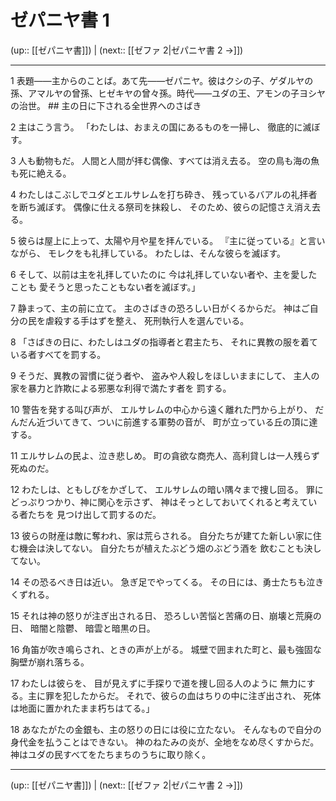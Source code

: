 # ゼパニヤ書 1

(up:: [[ゼパニヤ書]]) | (next:: [[ゼファ 2|ゼパニヤ書 2 →]])

***


1 表題――主からのことば。あて先――ゼパニヤ。彼はクシの子、ゲダルヤの孫、アマルヤの曾孫、ヒゼキヤの曾々孫。時代――ユダの王、アモンの子ヨシヤの治世。 ## 主の日に下される全世界へのさばき 

2 主はこう言う。 「わたしは、おまえの国にあるものを一掃し、 徹底的に滅ぼす。 

3 人も動物もだ。 人間と人間が拝む偶像、すべては消え去る。 空の鳥も海の魚も死に絶える。 

4 わたしはこぶしでユダとエルサレムを打ち砕き、 残っているバアルの礼拝者を断ち滅ぼす。 偶像に仕える祭司を抹殺し、 そのため、彼らの記憶さえ消え去る。 

5 彼らは屋上に上って、太陽や月や星を拝んでいる。 『主に従っている』と言いながら、 モレクをも礼拝している。 わたしは、そんな彼らを滅ぼす。 

6 そして、以前は主を礼拝していたのに 今は礼拝していない者や、主を愛したことも 愛そうと思ったこともない者を滅ぼす。」 

7 静まって、主の前に立て。 主のさばきの恐ろしい日がくるからだ。 神はご自分の民を虐殺する手はずを整え、 死刑執行人を選んでいる。 

8 「さばきの日に、わたしはユダの指導者と君主たち、 それに異教の服を着ている者すべてを罰する。 

9 そうだ、異教の習慣に従う者や、 盗みや人殺しをほしいままにして、 主人の家を暴力と詐欺による邪悪な利得で満たす者を 罰する。 

10 警告を発する叫び声が、 エルサレムの中心から遠く離れた門から上がり、 だんだん近づいてきて、ついに前進する軍勢の音が、 町が立っている丘の頂に達する。 

11 エルサレムの民よ、泣き悲しめ。 町の貪欲な商売人、高利貸しは一人残らず死ぬのだ。 

12 わたしは、ともしびをかざして、 エルサレムの暗い隅々まで捜し回る。 罪にどっぷりつかり、神に関心を示さず、 神はそっとしておいてくれると考えている者たちを 見つけ出して罰するのだ。 

13 彼らの財産は敵に奪われ、家は荒らされる。 自分たちが建てた新しい家に住む機会は決してない。 自分たちが植えたぶどう畑のぶどう酒を 飲むことも決してない。 

14 その恐るべき日は近い。 急ぎ足でやってくる。 その日には、勇士たちも泣きくずれる。 

15 それは神の怒りが注ぎ出される日、 恐ろしい苦悩と苦痛の日、崩壊と荒廃の日、 暗闇と陰鬱、 暗雲と暗黒の日。 

16 角笛が吹き鳴らされ、ときの声が上がる。 城壁で囲まれた町と、最も強固な胸壁が崩れ落ちる。 

17 わたしは彼らを、 目が見えずに手探りで道を捜し回る人のように 無力にする。主に罪を犯したからだ。 それで、彼らの血はちりの中に注ぎ出され、 死体は地面に置かれたまま朽ちはてる。」 

18 あなたがたの金銀も、主の怒りの日には役に立たない。 そんなもので自分の身代金を払うことはできない。 神のねたみの炎が、全地をなめ尽くすからだ。 神はユダの民すべてをたちまちのうちに取り除く。

***

(up:: [[ゼパニヤ書]]) | (next:: [[ゼファ 2|ゼパニヤ書 2 →]])
